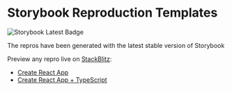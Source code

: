 # Storybook Reproduction Templates

![Storybook Latest Badge](https://img.shields.io/npm/v/@storybook/react/next)

The repros have been generated with the latest stable version of Storybook

Preview any repro live on [StackBlitz](http://stackblitz.com/):

- [Create React App](https://stackblitz.com/github/storybookjs/repro-templates-temp/tree/main/cra/default-js/after-storybook?preset=node)
- [Create React App + TypeScript](https://stackblitz.com/github/storybookjs/repro-templates-temp/tree/main/cra/default-ts/after-storybook?preset=node)